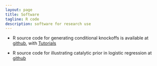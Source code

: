 ```yaml
---
layout: page
title: Software
tagline: R code
description: software for research use
---
```


- R source code for generating conditional knockoffs is available at [github](https://github.com/stathuang/cknockoff), with
[Tutorials](../tutorials/cknockoff/)

- R source code for illustrating catalytic prior in logistic regression at [github](https://github.com/stathuang/catalytic)
